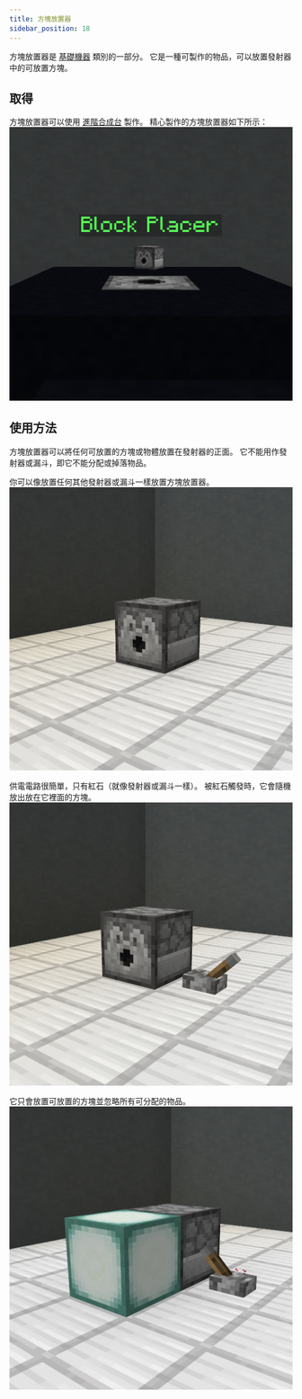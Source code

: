 ```yaml
---
title: 方塊放置器
sidebar_position: 18
---
```


方塊放置器是 [基礎機器](/docs/Slimefun/Basic-Machines) 類別的一部分。 它是一種可製作的物品，可以放置發射器中的可放置方塊。

## 取得

方塊放置器可以使用 [進階合成台](Enhanced-Crafting-Table) 製作。 精心製作的方塊放置器如下所示： ![方塊放置器展示](https://raw.githubusercontent.com/Slimefun/Slimefun-Wiki/master/images/block-placer-showcase.png)

## 使用方法

方塊放置器可以將任何可放置的方塊或物體放置在發射器的正面。 它不能用作發射器或漏斗，即它不能分配或掉落物品。

你可以像放置任何其他發射器或漏斗一樣放置方塊放置器。 ![已放置的方塊放置器](https://raw.githubusercontent.com/Slimefun/Slimefun-Wiki/master/images/block-placer-placed.png)

供電電路很簡單，只有紅石（就像發射器或漏斗一樣）。 被紅石觸發時，它會隨機放出放在它裡面的方塊。 ![方塊放置器啟動](https://raw.githubusercontent.com/Slimefun/Slimefun-Wiki/master/images/block-placer-powering.png)

它只會放置可放置的方塊並忽略所有可分配的物品。 ![方塊放置器放置方塊](https://raw.githubusercontent.com/Slimefun/Slimefun-Wiki/master/images/block-placer-placing.png)
